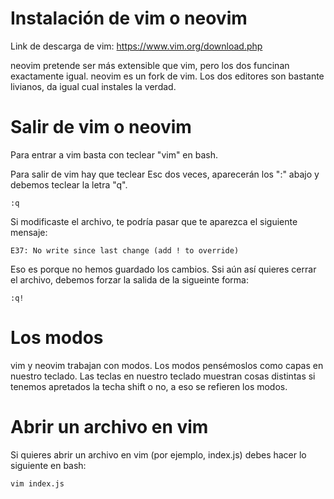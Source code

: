 # Instalación de vim o neovim

Link de descarga de vim: https://www.vim.org/download.php

neovim pretende ser más extensible que vim, pero los dos funcinan exactamente igual. neovim es un fork de vim. Los dos editores son bastante livianos, da igual cual instales la verdad.

# Salir de vim o neovim

Para entrar a vim basta con teclear "vim" en bash.

Para salir de vim hay que teclear Esc dos veces, aparecerán los ":" abajo y debemos teclear la letra "q". 

```
:q
```

Si modificaste el archivo, te podría pasar que te aparezca el siguiente mensaje:

```
E37: No write since last change (add ! to override)
```

Eso es porque no hemos guardado los cambios. Ssi aún así quieres cerrar el archivo, debemos forzar la salida de la sigueinte forma:

```
:q!
```

# Los modos

vim y neovim trabajan con modos. Los modos pensémoslos como capas en nuestro teclado. Las teclas en nuestro teclado muestran cosas distintas si tenemos apretados la techa shift o no, a eso se refieren los modos.

# Abrir un archivo en vim

Si quieres abrir un archivo en vim (por ejemplo, index.js) debes hacer lo siguiente en bash:

```
vim index.js
```
